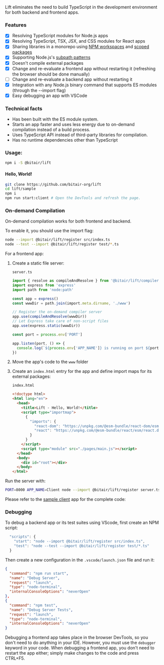 Lift eliminates the need to build TypeScript in the development environment for both backend and frontend apps.

### Features

- [x] Resolving TypeScript modules for Node.js apps
- [x] Resolving TypeScript, TSX, JSX, and CSS modules for React apps
- [x] Sharing libraries in a monorepo using [NPM workspaces](https://docs.npmjs.com/cli/v10/using-npm/workspaces) and [scoped packages](https://docs.npmjs.com/cli/v10/using-npm/scope)
- [x] Supporting Node.js's [subpath patterns](https://nodejs.org/docs/latest-v20.x/api/packages.html#subpath-patterns)
- [x] Doesn't compile external packages
- [x] Change and re-evaluate a frontend app without restarting it (refreshing the browser should be done manually)
- [ ] Change and re-evaluate a backend app without restarting it
- [x] Integration with any Node.js binary command that supports ES modules (through the --import flag)
- [x] Easy debugging an app with VSCode

### Technical facts

- Has been built with the ES module system.
- Starts an app faster and uses less energy due to on-demand compilation instead of a build process.
- Uses TypeScript API instead of third-party libraries for compilation.
- Has no runtime dependencies other than TypeScript

### Usage:

```bash
npm i -S @bitair/lift
```

#### Hello, World!

```bash
git clone https://github.com/bitair-org/lift
cd lift/sample
npm i
npm run start:client # Open the DevTools and refresh the page.
```

### On-demand Compilation

On-demand compilation works for both frontend and backend.

To enable it, you should use the import flag:

```bash
node --import @bitair/lift/register src/index.ts
node --test --import @bitair/lift/register test/*.ts
```

For a frontend app:

1. Create a static file server:

   `server.ts`

   ```ts
   import { resolve as compileAndResolve } from '@bitair/lift/compiler-server'
   import express from 'express'
   import path from 'node:path'

   const app = express()
   const wwwDir = path.join(import.meta.dirname, './www')

   // Register the on-demand compiler server
   app.use(compileAndResolve(wwwDir))
   // Let Express take care of non-script files
   app.use(express.static(wwwDir))

   const port = process.env['PORT']

   app.listen(port, () => {
     console.log(`${process.env['APP_NAME']} is running on port ${port}`)
   })
   ```

2. Move the app's code to the `www` folder
3. Create an `index.html` entry for the app and define import maps for its external packages:

   `index.html`

   ```html
   <!doctype html>
   <html lang="en">
     <head>
       <title>Lift - Hello, World!</title>
       <script type="importmap">
         {
           "imports": {
             "react-dom": "https://unpkg.com/@esm-bundle/react-dom/esm/react-dom.development.js",
             "react": "https://unpkg.com/@esm-bundle/react/esm/react.development.js"
           }
         }
       </script>
       <script type="module" src="./pages/main.js"></script>
     </head>
     <body>
       <div id="root"></div>
     </body>
   </html>
   ```

Run the server with:

```bash
PORT=8000 APP_NAME=Client node --import @bitair/lift/register server.ts
```

Please refer to the [sample client](./sample/apps/client/) app for the complete code:

### Debugging

To debug a backend app or its test suites using VScode, first create an NPM script:

```js
  "scripts": {
    "start": "node --import @bitair/lift/register src/index.ts",
    "test": "node --test --import @bitair/lift/register test/*.ts"
  }
```

Then create a new configuration in the `.vscode/launch.json` file and run it:

```json
{
  "command": "npm run start",
  "name": "Debug Server",
  "request": "launch",
  "type": "node-terminal",
  "internalConsoleOptions": "neverOpen"
},
{
  "command": "npm test",
  "name": "Debug Server Tests",
  "request": "launch",
  "type": "node-terminal",
  "internalConsoleOptions": "neverOpen"
}
```

Debugging a frontend app takes place in the browser DevTools, so you don't need to do anything in your IDE. However, you must use the `debugger` keyword in your code. When debugging a frontend app, you don't need to restart the app either; simply make changes to the code and press CTRL+F5.
